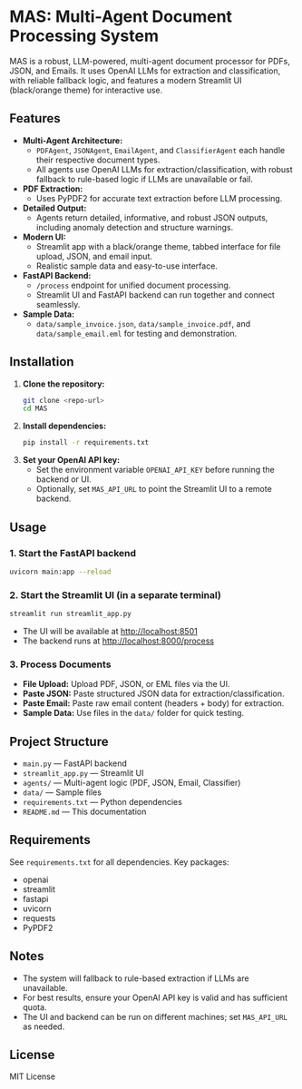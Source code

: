# MAS: Multi-Agent Document Processing System

MAS is a robust, LLM-powered, multi-agent document processor for PDFs, JSON, and Emails. It uses OpenAI LLMs for extraction and classification, with reliable fallback logic, and features a modern Streamlit UI (black/orange theme) for interactive use.

## Features

- **Multi-Agent Architecture:**
  - `PDFAgent`, `JSONAgent`, `EmailAgent`, and `ClassifierAgent` each handle their respective document types.
  - All agents use OpenAI LLMs for extraction/classification, with robust fallback to rule-based logic if LLMs are unavailable or fail.
- **PDF Extraction:**
  - Uses PyPDF2 for accurate text extraction before LLM processing.
- **Detailed Output:**
  - Agents return detailed, informative, and robust JSON outputs, including anomaly detection and structure warnings.
- **Modern UI:**
  - Streamlit app with a black/orange theme, tabbed interface for file upload, JSON, and email input.
  - Realistic sample data and easy-to-use interface.
- **FastAPI Backend:**
  - `/process` endpoint for unified document processing.
  - Streamlit UI and FastAPI backend can run together and connect seamlessly.
- **Sample Data:**
  - `data/sample_invoice.json`, `data/sample_invoice.pdf`, and `data/sample_email.eml` for testing and demonstration.

## Installation

1. **Clone the repository:**
   ```sh
   git clone <repo-url>
   cd MAS
   ```
2. **Install dependencies:**
   ```sh
   pip install -r requirements.txt
   ```
3. **Set your OpenAI API key:**
   - Set the environment variable `OPENAI_API_KEY` before running the backend or UI.
   - Optionally, set `MAS_API_URL` to point the Streamlit UI to a remote backend.

## Usage

### 1. Start the FastAPI backend
```sh
uvicorn main:app --reload
```

### 2. Start the Streamlit UI (in a separate terminal)
```sh
streamlit run streamlit_app.py
```

- The UI will be available at [http://localhost:8501](http://localhost:8501)
- The backend runs at [http://localhost:8000/process](http://localhost:8000/process)

### 3. Process Documents
- **File Upload:** Upload PDF, JSON, or EML files via the UI.
- **Paste JSON:** Paste structured JSON data for extraction/classification.
- **Paste Email:** Paste raw email content (headers + body) for extraction.
- **Sample Data:** Use files in the `data/` folder for quick testing.

## Project Structure

- `main.py` — FastAPI backend
- `streamlit_app.py` — Streamlit UI
- `agents/` — Multi-agent logic (PDF, JSON, Email, Classifier)
- `data/` — Sample files
- `requirements.txt` — Python dependencies
- `README.md` — This documentation

## Requirements
See `requirements.txt` for all dependencies. Key packages:
- openai
- streamlit
- fastapi
- uvicorn
- requests
- PyPDF2

## Notes
- The system will fallback to rule-based extraction if LLMs are unavailable.
- For best results, ensure your OpenAI API key is valid and has sufficient quota.
- The UI and backend can be run on different machines; set `MAS_API_URL` as needed.

## License
MIT License